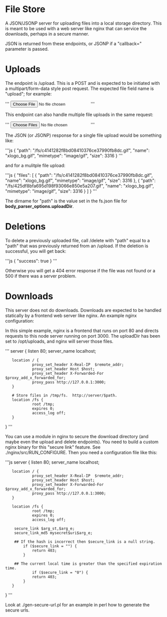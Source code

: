 # File Store

A JSON/JSONP server for uploading files into a local storage directory.  This
is meant to be used with a web server like nginx that can service the
downloads, perhaps in a secure manner.

JSON is returned from these endpoints, or JSONP if a "callback=" parameter
is passed.

# Uploads

The endpoint is /upload.  This is a POST and is expected to be initiated
with a multipart/form-data style post request.  The expected file field
name is "upload"; for example:

'''
<input type="file" name="upload" />
'''

This endpoint can also handle multiple file uploads in the same request:

'''
<input type="file" name="upload" multiple="multiple" />
'''

The JSON (or JSONP) response for a single file upload would be something
like:

'''js
{
  "path": "/fs/c4141282f8bd08410376ce37990fb8dc.gif",
  "name": "xlogo_bg.gif",
  "mimetype": "image/gif",
  "size": 3316
}
'''

and for a mulitple file upload:

'''js
{
  "files": [
    {
      "path": "/fs/c4141282f8bd08410376ce37990fb8dc.gif",
      "name": "xlogo_bg.gif",
      "mimetype": "image/gif",
      "size": 3316
    },
    {
      "path": "/fs/425df8bfa695d198f93066e850e5a207.gif",
      "name": "xlogo_bg.gif",
      "mimetype": "image/gif",
      "size": 3316
    }
  ]
}
'''

The dirname for "path" is the value set in the fs.json file for
**body_parser_options.uploadDir**.

# Deletions

To delete a previously uploaded file, call /delete with "path" equal to
a "path" that was previously returned from an /upload.  If the deletion
is successful, you will get back:

'''js
{
  "success": true
}
'''

Otherwise you will get a 404 error response if the file was not found
or a 500 if there was a server problem.

# Downloads

This server does not do downloads.  Downloads are expected to
be handled statically by a frontend web server like nginx. An
example nginx configuration:

In this simple example, nginx is a frontend that runs on port
80 and directs requests to this node server running on port 3000.
The uploadDir has been set to /opt/uploads, and nginx will server
those files.

'''
server {
       listen           80;
       server_name      localhost;

       location / {
                proxy_set_header X-Real-IP  $remote_addr;
                proxy_set_header Host $host;
                proxy_set_header X-Forwarded-For $proxy_add_x_forwarded_for;
                proxy_pass http://127.0.0.1:3000;                       
       }

       # Store files in /tmp/fs.  http://server/$path.
       location /fs {
                root /tmp;
                expires 0;
                access_log off;
       }
}
'''

You can use a module in nginx to secure the download directory (and maybe even the upload
and delete endpoints).  You need to build a custom nginx binary for this "secure link"
feature.  See ./nginx/src/RUN_CONFIGURE.  Then you need a configuration file like this:

'''js
server {
       listen           80;
       server_name      localhost;

       location / {
                proxy_set_header X-Real-IP  $remote_addr;
                proxy_set_header Host $host;
                proxy_set_header X-Forwarded-For $proxy_add_x_forwarded_for;
                proxy_pass http://127.0.0.1:3000;                       
       }

       location /fs {
                root /tmp;
                expires 0;
                access_log off;

		secure_link $arg_st,$arg_e;
		secure_link_md5 mysecret$uri$arg_e;

		## If the hash is incorrect then $secure_link is a null string.
    		if ($secure_link = "") {
        	    return 403;
    		}
 
		## The current local time is greater than the specified expiration time.
                if ($secure_link = "0") {
        	    return 403;
    		}
       }
}
'''

Look at ./gen-secure-url.pl for an example in perl how to generate the secure urls.
